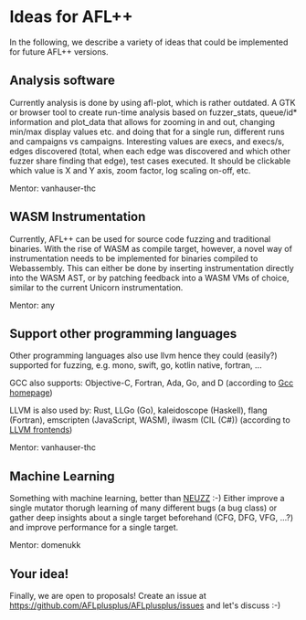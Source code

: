 # Ideas for AFL++

In the following, we describe a variety of ideas that could be implemented
for future AFL++ versions.

## Analysis software

Currently analysis is done by using afl-plot, which is rather outdated.
A GTK or browser tool to create run-time analysis based on fuzzer_stats,
queue/id* information and plot_data that allows for zooming in and out,
changing min/max display values etc. and doing that for a single run,
different runs and campaigns vs campaigns.
Interesting values are execs, and execs/s, edges discovered (total, when
each edge was discovered and which other fuzzer share finding that edge),
test cases executed.
It should be clickable which value is X and Y axis, zoom factor, log scaling
on-off, etc.

Mentor: vanhauser-thc

## WASM Instrumentation

Currently, AFL++ can be used for source code fuzzing and traditional binaries.
With the rise of WASM as compile target, however, a novel way of
instrumentation needs to be implemented for binaries compiled to Webassembly.
This can either be done by inserting instrumentation directly into the
WASM AST, or by patching feedback into a WASM VMs of choice, similar to
the current Unicorn instrumentation.

Mentor: any

## Support other programming languages

Other programming languages also use llvm hence they could (easily?) supported
for fuzzing, e.g. mono, swift, go, kotlin native, fortran, ...

GCC also supports: Objective-C, Fortran, Ada, Go, and D
(according to [Gcc homepage](https://gcc.gnu.org/))

LLVM is also used by: Rust, LLGo (Go), kaleidoscope (Haskell), flang (Fortran), emscripten (JavaScript, WASM), ilwasm (CIL (C#))
(according to [LLVM frontends](https://gist.github.com/axic/62d66fb9d8bccca6cc48fa9841db9241))

Mentor: vanhauser-thc

## Machine Learning

Something with machine learning, better than [NEUZZ](https://github.com/dongdongshe/neuzz) :-)
Either improve a single mutator thorugh learning of many different bugs
(a bug class) or gather deep insights about a single target beforehand
(CFG, DFG, VFG, ...?) and improve performance for a single target.

Mentor: domenukk

## Your idea!

Finally, we are open to proposals!
Create an issue at https://github.com/AFLplusplus/AFLplusplus/issues and let's discuss :-)

